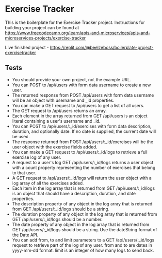 # Exercise Tracker

This is the boilerplate for the Exercise Tracker project. Instructions for building your project can be found at https://www.freecodecamp.org/learn/apis-and-microservices/apis-and-microservices-projects/exercise-tracker

Live finished project - https://replit.com/@beelzeboss/boilerplate-project-exercisetracker

## Tests
 - You should provide your own project, not the example URL.
 - You can POST to /api/users with form data username to create a new user.
 - The returned response from POST /api/users with form data username will be an object with username and _id properties.
 - You can make a GET request to /api/users to get a list of all users.
 - The GET request to /api/users returns an array.
 - Each element in the array returned from GET /api/users is an object literal containing a user's username and _id.
 - You can POST to /api/users/:_id/exercises with form data description, duration, and optionally date. If no date is supplied, the current date will be used.
 - The response returned from POST /api/users/:_id/exercises will be the user object with the exercise fields added.
 - You can make a GET request to /api/users/:_id/logs to retrieve a full exercise log of any user.
 - A request to a user's log GET /api/users/:_id/logs returns a user object with a count property representing the number of exercises that belong to that user.
 - A GET request to /api/users/:_id/logs will return the user object with a log array of all the exercises added.
 - Each item in the log array that is returned from GET /api/users/:_id/logs is an object that should have a description, duration, and date properties.
 - The description property of any object in the log array that is returned from GET /api/users/:_id/logs should be a string.
 - The duration property of any object in the log array that is returned from GET /api/users/:_id/logs should be a number.
 - The date property of any object in the log array that is returned from GET /api/users/:_id/logs should be a string. Use the dateString format of the Date API.
 - You can add from, to and limit parameters to a GET /api/users/:_id/logs request to retrieve part of the log of any user. from and to are dates in yyyy-mm-dd format. limit is an integer of how many logs to send back.
